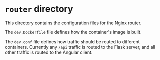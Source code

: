 # `router` directory

This directory contains the configuration files for the Nginx router.

The `dev.Dockerfile` file defines how the container's image is built.

The `dev.conf` file defines how traffic should be routed to different containers. 
Currently any `/api` traffic is routed to the Flask server, and all other traffic 
is routed to the Angular client.